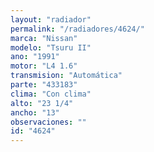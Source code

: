 ```yaml
---
layout: "radiador"
permalink: "/radiadores/4624/"
marca: "Nissan"
modelo: "Tsuru II"
ano: "1991"
motor: "L4 1.6"
transmision: "Automática"
parte: "433183"
clima: "Con clima"
alto: "23 1/4"
ancho: "13"
observaciones: ""
id: "4624"
---
```


